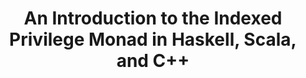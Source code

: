---
title: An Introduction to the Indexed Privilege Monad in Haskell, Scala, and C++
url: https://gist.github.com/pthariensflame/6057040
authors:
- Alexander Altman
type: article
tags:
- indexed monads
- monads
- Privilege monad
doHaskell-type: blog post
---